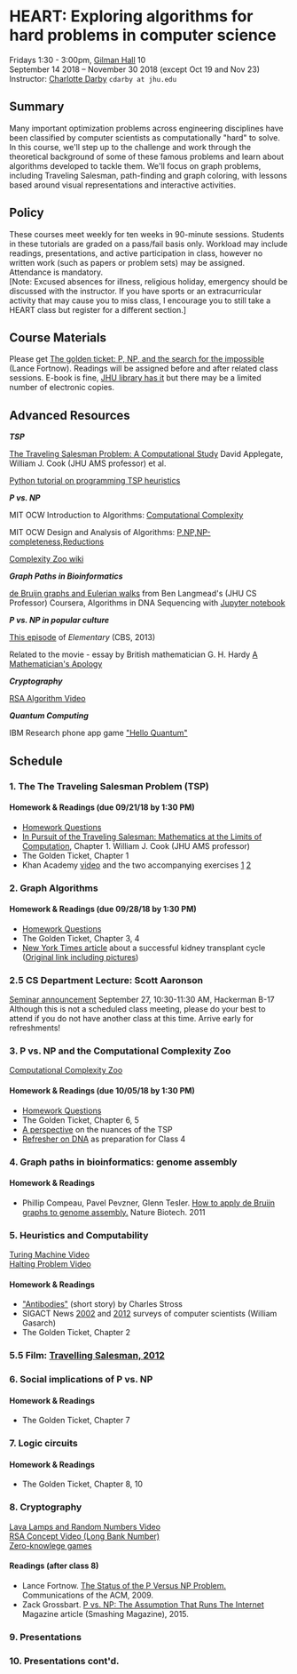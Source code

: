 # HEART: Exploring algorithms for hard problems in computer science
Fridays 1:30 - 3:00pm, [Gilman Hall](https://www.google.com/maps/place/Gilman+Hall/@39.3289406,-76.6238076,17z/data=!3m1!4b1!4m5!3m4!1s0x89c804df7a85e3d1:0x3607c0a82db4cd42!8m2!3d39.3289406!4d-76.6216189?hl=en) 10  
September 14 2018 – November 30 2018 (except Oct 19 and Nov 23)  Instructor: [Charlotte Darby](https://www.linkedin.com/in/charlottedarby/) `cdarby at jhu.edu` 

## Summary
Many important optimization problems across engineering disciplines have been classified by computer scientists as computationally "hard" to solve. In this course, we'll step up to the challenge and work through the theoretical background of some of these famous problems and learn about algorithms developed to tackle them. We'll focus on graph problems, including Traveling Salesman, path-finding and graph coloring, with lessons based around visual representations and interactive activities.  

## Policy
These courses meet weekly for ten weeks in 90-minute sessions. Students in these tutorials are graded on a pass/fail basis only. Workload may include readings, presentations, and active participation in class, however no written work (such as papers or problem sets) may be assigned. Attendance is mandatory.  
[Note: Excused absences for illness, religious holiday, emergency should be discussed with the instructor. If you have sports or an extracurricular activity that may cause you to miss class, I encourage you to still take a HEART class but register for a different section.]

## Course Materials
Please get [The golden ticket: P, NP, and the search for the impossible](https://www.barnesandnoble.com/w/the-golden-ticket-lance-fortnow/1113861209) (Lance Fortnow). Readings will be assigned before and after related class sessions. E-book is fine, [JHU library has it](https://catalyst.library.jhu.edu/catalog/bib_4476148) but there may be a limited number of electronic copies.  

## Advanced Resources

***TSP***

[The Traveling Salesman Problem:
A Computational Study](http://press.princeton.edu/chapters/s9531.pdf) David Applegate, William J. Cook (JHU AMS professor) et al.

[Python tutorial on programming TSP heuristics](http://nbviewer.jupyter.org/url/norvig.com/ipython/TSP.ipynb)

***P vs. NP***

MIT OCW Introduction to Algorithms: [Computational Complexity](https://www.youtube.com/watch?v=moPtwq_cVH8)  

MIT OCW Design and Analysis of Algorithms: [P,NP,NP-completeness,Reductions](https://www.youtube.com/watch?v=mr1FMrwi6Ew)  

[Complexity Zoo wiki](https://complexityzoo.uwaterloo.ca/Complexity_Zoo)

***Graph Paths in Bioinformatics***

[de Bruijn graphs and Eulerian walks](https://www.youtube.com/watch?v=TNYZZKrjCSk) 
from Ben Langmead's (JHU CS Professor) Coursera, Algorithms in DNA Sequencing with [Jupyter notebook](http://nbviewer.jupyter.org/github/BenLangmead/comp-genomics-class/blob/master/notebooks/CG_deBruijn.ipynb)  


***P vs. NP in popular culture***  

[This episode](http://www.imdb.com/title/tt3125780/) of *Elementary* (CBS, 2013)

Related to the movie - essay by British mathematician G. H. Hardy [A Mathematician's Apology](https://en.wikipedia.org/wiki/A_Mathematician%27s_Apology)  

***Cryptography***

[RSA Algorithm Video](https://youtu.be/wXB-V_Keiu8)

***Quantum Computing***  

IBM Research phone app game ["Hello Quantum"](https://helloquantum.mybluemix.net/)

## Schedule  
### 1. The The Traveling Salesman Problem (TSP)  

#### Homework & Readings (due 09/21/18 by 1:30 PM)
* [Homework Questions](assignments/week1hw.md)
* [In Pursuit of the Traveling Salesman:
Mathematics at the Limits of Computation](http://press.princeton.edu/chapters/s8451.pdf), Chapter 1. William J. Cook (JHU AMS professor)    
* The Golden Ticket, Chapter 1  
* Khan Academy [video](https://www.khanacademy.org/computing/computer-science/algorithms/intro-to-algorithms/v/what-are-algorithms) and the two accompanying exercises [1](https://www.khanacademy.org/computing/computer-science/algorithms/intro-to-algorithms/a/a-guessing-game) [2](https://www.khanacademy.org/computing/computer-science/algorithms/intro-to-algorithms/a/route-finding)


### 2. Graph Algorithms

#### Homework & Readings (due 09/28/18 by 1:30 PM)
* [Homework Questions](assignments/week2hw.md)
* The Golden Ticket, Chapter 3, 4  
* [New York Times article](materials/nyt_kidney.pdf) about a successful kidney transplant cycle ([Original link including pictures](http://www.nytimes.com/2012/02/19/health/lives-forever-linked-through-kidney-transplant-chain-124.html))  

### 2.5 CS Department Lecture: Scott Aaronson
[Seminar announcement](https://www.cs.jhu.edu/wp-content/uploads/sites/8/2018/07/Krashopoler-2018-flyer.jpg)
September 27, 10:30-11:30 AM, Hackerman B-17  
Although this is not a scheduled class meeting, please do your best to attend if you do not have another class at this time. Arrive early for refreshments! 

### 3. P vs. NP and the Computational Complexity Zoo

[Computational Complexity Zoo](https://www.youtube.com/watch?v=YX40hbAHx3s) 

#### Homework & Readings (due 10/05/18 by 1:30 PM)  
* [Homework Questions](assignments/week3hw.md)
* The Golden Ticket, Chapter 6, 5   
* [A perspective](https://www.ibm.com/developerworks/community/blogs/jfp/entry/no_the_tsp_isn_t_np_complete?lang=en) on the nuances of the TSP  
* [Refresher on DNA](https://youtu.be/s1j-DuYJFr0) as preparation for Class 4  

### 4. Graph paths in bioinformatics: genome assembly

#### Homework & Readings  
* Phillip Compeau, Pavel Pevzner, Glenn Tesler. [How to apply de Bruijn graphs to genome assembly.](https://www.researchgate.net/publication/51784417_How_to_apply_de_Bruijn_graphs_to_genome_assembly) Nature Biotech. 2011  

### 5. Heuristics and Computability    

[Turing Machine Video](https://youtu.be/dNRDvLACg5Q)  
[Halting Problem Video](https://youtu.be/macM_MtS_w4)

#### Homework & Readings
* ["Antibodies"](http://www.baen.com/Chapters/9781625791870/9781625791870___2.htm) (short story) by Charles Stross  
* SIGACT News [2002](http://www.cs.umd.edu/~gasarch/papers/poll.pdf) and [2012](https://www.cs.umd.edu/~gasarch/papers/poll2012.pdf) surveys of computer scientists (William Gasarch)  
* The Golden Ticket, Chapter 2

### 5.5 Film: [Travelling Salesman, 2012](http://www.imdb.com/title/tt1801123/)

### 6. Social implications of P vs. NP   

#### Homework & Readings  
 
* The Golden Ticket, Chapter 7
### 7. Logic circuits

#### Homework & Readings

* The Golden Ticket, Chapter 8, 10  

### 8. Cryptography  

[Lava Lamps and Random Numbers Video](https://youtu.be/1cUUfMeOijg)  
[RSA Concept Video (Long Bank Number)](https://youtu.be/M7kEpw1tn50)  
[Zero-knowlege games](http://www.rigb.org/christmaslectures08/html/activities/zero-knowledge-games.pdf) 

#### Readings (after class 8)

* Lance Fortnow. [The Status of the P Versus NP Problem.](https://cacm.acm.org/magazines/2009/9/38904-the-status-of-the-p-versus-np-problem/fulltext) Communications of the ACM, 2009. 
* Zack Grossbart. [P vs. NP: The Assumption That Runs The Internet](https://www.smashingmagazine.com/2015/11/p-vs-np-assumption-that-runs-internet/) Magazine article (Smashing Magazine), 2015.

### 9. Presentations 

### 10. Presentations cont'd.
 